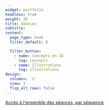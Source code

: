 ```yaml
---
widget: portfolio
headless: true
weight: 30
title: Séances
subtitle:
content:
  page_type: book
  filter_default: 0

  filter_button:
    - name: Concepts en IA
      tag: concepts
    - name: Illustrations
      tag: illustrations
design:
  columns: '1'
  view: 3
  flip_alt_rows: false
---
```


<a href="sequences">Accès à l'ensemble des séances, par séquence</a>
